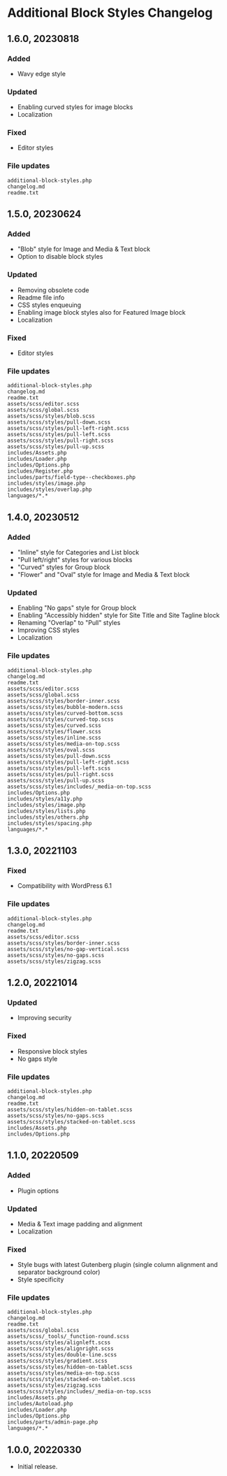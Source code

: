 # Additional Block Styles Changelog

## 1.6.0, 20230818

### Added
- Wavy edge style

### Updated
- Enabling curved styles for image blocks
- Localization

### Fixed
- Editor styles

### File updates
	additional-block-styles.php
	changelog.md
	readme.txt


## 1.5.0, 20230624

### Added
- "Blob" style for Image and Media & Text block
- Option to disable block styles

### Updated
- Removing obsolete code
- Readme file info
- CSS styles enqueuing
- Enabling image block styles also for Featured Image block
- Localization

### Fixed
- Editor styles

### File updates
	additional-block-styles.php
	changelog.md
	readme.txt
	assets/scss/editor.scss
	assets/scss/global.scss
	assets/scss/styles/blob.scss
	assets/scss/styles/pull-down.scss
	assets/scss/styles/pull-left-right.scss
	assets/scss/styles/pull-left.scss
	assets/scss/styles/pull-right.scss
	assets/scss/styles/pull-up.scss
	includes/Assets.php
	includes/Loader.php
	includes/Options.php
	includes/Register.php
	includes/parts/field-type--checkboxes.php
	includes/styles/image.php
	includes/styles/overlap.php
	languages/*.*


## 1.4.0, 20230512

### Added
- "Inline" style for Categories and List block
- "Pull left/right" styles for various blocks
- "Curved" styles for Group block
- "Flower" and "Oval" style for Image and Media & Text block

### Updated
- Enabling "No gaps" style for Group block
- Enabling "Accessibly hidden" style for Site Title and Site Tagline block
- Renaming "Overlap" to "Pull" styles
- Improving CSS styles
- Localization

### File updates
	additional-block-styles.php
	changelog.md
	readme.txt
	assets/scss/editor.scss
	assets/scss/global.scss
	assets/scss/styles/border-inner.scss
	assets/scss/styles/bubble-modern.scss
	assets/scss/styles/curved-bottom.scss
	assets/scss/styles/curved-top.scss
	assets/scss/styles/curved.scss
	assets/scss/styles/flower.scss
	assets/scss/styles/inline.scss
	assets/scss/styles/media-on-top.scss
	assets/scss/styles/oval.scss
	assets/scss/styles/pull-down.scss
	assets/scss/styles/pull-left-right.scss
	assets/scss/styles/pull-left.scss
	assets/scss/styles/pull-right.scss
	assets/scss/styles/pull-up.scss
	assets/scss/styles/includes/_media-on-top.scss
	includes/Options.php
	includes/styles/a11y.php
	includes/styles/image.php
	includes/styles/lists.php
	includes/styles/others.php
	includes/styles/spacing.php
	languages/*.*


## 1.3.0, 20221103

### Fixed
- Compatibility with WordPress 6.1

### File updates
	additional-block-styles.php
	changelog.md
	readme.txt
	assets/scss/editor.scss
	assets/scss/styles/border-inner.scss
	assets/scss/styles/no-gap-vertical.scss
	assets/scss/styles/no-gaps.scss
	assets/scss/styles/zigzag.scss


## 1.2.0, 20221014

### Updated
- Improving security

### Fixed
- Responsive block styles
- No gaps style

### File updates
	additional-block-styles.php
	changelog.md
	readme.txt
	assets/scss/styles/hidden-on-tablet.scss
	assets/scss/styles/no-gaps.scss
	assets/scss/styles/stacked-on-tablet.scss
	includes/Assets.php
	includes/Options.php


## 1.1.0, 20220509

### Added
- Plugin options

### Updated
- Media & Text image padding and alignment
- Localization

### Fixed
- Style bugs with latest Gutenberg plugin (single column alignment and separator background color)
- Style specificity

### File updates
	additional-block-styles.php
	changelog.md
	readme.txt
	assets/scss/global.scss
	assets/scss/_tools/_function-round.scss
	assets/scss/styles/alignleft.scss
	assets/scss/styles/alignright.scss
	assets/scss/styles/double-line.scss
	assets/scss/styles/gradient.scss
	assets/scss/styles/hidden-on-tablet.scss
	assets/scss/styles/media-on-top.scss
	assets/scss/styles/stacked-on-tablet.scss
	assets/scss/styles/zigzag.scss
	assets/scss/styles/includes/_media-on-top.scss
	includes/Assets.php
	includes/Autoload.php
	includes/Loader.php
	includes/Options.php
	includes/parts/admin-page.php
	languages/*.*


## 1.0.0, 20220330

- Initial release.

